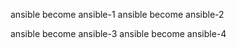 ansible become ansible-1
ansible become ansible-2

ansible become ansible-3
ansible become ansible-4

